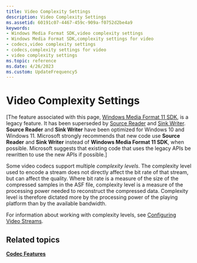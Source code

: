```yaml
---
title: Video Complexity Settings
description: Video Complexity Settings
ms.assetid: 60191c07-4467-459c-909a-f0752d2be4a9
keywords:
- Windows Media Format SDK,video complexity settings
- Windows Media Format SDK,complexity settings for video
- codecs,video complexity settings
- codecs,complexity settings for video
- video complexity settings
ms.topic: reference
ms.date: 4/26/2023
ms.custom: UpdateFrequency5
---
```


# Video Complexity Settings

\[The feature associated with this page, [Windows Media Format 11 SDK](/windows/win32/wmformat/windows-media-format-11-sdk), is a legacy feature. It has been superseded by [Source Reader](/windows/win32/medfound/source-reader) and [Sink Writer](/windows/win32/medfound/sink-writer). **Source Reader** and **Sink Writer** have been optimized for Windows 10 and Windows 11. Microsoft strongly recommends that new code use **Source Reader** and **Sink Writer** instead of **Windows Media Format 11 SDK**, when possible. Microsoft suggests that existing code that uses the legacy APIs be rewritten to use the new APIs if possible.\]

Some video codecs support multiple *complexity levels*. The complexity level used to encode a stream does not directly affect the bit rate of that stream, but can affect the quality. Where bit rate is a measure of the size of the compressed samples in the ASF file, complexity level is a measure of the processing power needed to reconstruct the compressed data. Complexity level is therefore dictated more by the processing power of the playing platform than by the available bandwidth.

For information about working with complexity levels, see [Configuring Video Streams](configuring-video-streams.md).

## Related topics

<dl> <dt>

[**Codec Features**](codec-features.md)
</dt> </dl>

 

 




